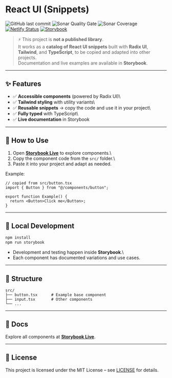 # React UI (Snippets)

![GitHub last commit](https://img.shields.io/github/last-commit/gabbium/react-ui)
![Sonar Quality Gate](https://img.shields.io/sonar/quality_gate/gabbium_react-ui?server=https%3A%2F%2Fsonarcloud.io)
![Sonar Coverage](https://img.shields.io/sonar/coverage/gabbium_react-ui?server=https%3A%2F%2Fsonarcloud.io)
[![Netlify Status](https://api.netlify.com/api/v1/badges/696c6422-1072-4789-b322-81f53b90fda3/deploy-status)](https://app.netlify.com/projects/react-ui-gabbium/deploys)
[![Storybook](https://img.shields.io/badge/Storybook-live-blue?logo=storybook)](https://react-ui-gabbium.netlify.app)

> ⚡ This project is **not a published library**.\
> It works as a **catalog of React UI snippets** built with **Radix
> UI**, **Tailwind**, and **TypeScript**, to be copied and adapted into
> other projects.\
> Documentation and live examples are available in **Storybook**.

---

## ✨ Features

- ✅ **Accessible components** (powered by Radix UI)\
- ✅ **Tailwind styling** with utility variants\
- ✅ **Reusable snippets** → copy the code and use it in your project\
- ✅ **Fully typed** with TypeScript\
- ✅ **Live documentation** in Storybook

---

## 🚀 How to Use

1.  Open [**Storybook Live**](https://react-ui-gabbium.netlify.app) to
    explore components.\
2.  Copy the component code from the `src/` folder.\
3.  Paste it into your project and adapt as needed.

Example:

```tsx
// copied from src/button.tsx
import { Button } from "@/components/button";

export function Example() {
  return <Button>Click me</Button>;
}
```

---

## 🧪 Local Development

```bash
npm install
npm run storybook
```

- Development and testing happen inside **Storybook**.\
- Each component has documented variations and use cases.

---

## 📘 Structure

    src/
    ├── button.tsx      # Example base component
    ├── input.tsx       # Other components
    └── ...

---

## 📘 Docs

Explore all components at [**Storybook
Live**](https://react-ui-gabbium.netlify.app).

---

## 🪪 License

This project is licensed under the MIT License – see [LICENSE](LICENSE) for details.
